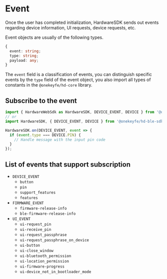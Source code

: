 # Event

Once the user has completed initialization, HardwareSDK sends out events regarding device information, UI requests, device requests, etc.

Event objects are usually of the following types.

```typescript
{
  event: string;
  type: string;
  payload: any;
}
```

The `event` field is a classification of events, you can distinguish specific events by the `type` field of the event object, you also import all types of constants in the `@onekeyfe/hd-core` library.

## Subscribe to the event

```typescript
import { HardwareWebSdk as HardwareSDK, DEVICE_EVENT, DEVICE } from '@onekeyfe/hd-web-sdk';
// or
import HardwareSDK, { DEVICE_EVENT, DEVICE } from '@onekeyfe/hd-ble-sdk';

HardwareSDK.on(DEVICE_EVENT, event => {
  if (event.type === DEVICE.PIN) {
    // Handle message with the input pin code
  }
});
```

## List of events that support subscription

* `DEVICE_EVENT`
  * `button`
  * `pin`
  * `support_features`
  * `features`
* `FIRMWARE_EVENT`
  * `firmware-release-info`
  * `ble-firmware-release-info`
* `UI_EVENT`
  * `ui-request_pin`
  * `ui-receive_pin`
  * `ui-request_passphrase`
  * `ui-request_passphrase_on_device`
  * `ui-button`
  * `ui-close_window`
  * `ui-bluetooth_permission`
  * `ui-location_permission`
  * `ui-firmware-progress`
  * `ui-device_not_in_bootloader_mode`
